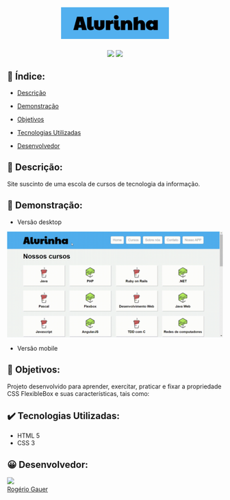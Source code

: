 <h1 align="center"><img src="img/logos/logoAlurinha.png" width="50%"></h1>

<p align="center">
<img src="https://img.shields.io/badge/status-conclu%C3%ADdo-blue">
<img src="https://img.shields.io/badge/vers%C3%A3o-v1.0.0-orange">
</p>

## :bookmark_tabs: Índice:

- [Descrição](#pagewithcurl-descrição)

- [Demonstração](#mega-demonstração)

- [Objetivos](#dart-objetivos)

- [Tecnologias Utilizadas](#heavycheckmark-tecnologias-utilizadas)

- [Desenvolvedor](#grinning-desenvolvedor)

## :page_with_curl: Descrição:
Site suscinto de uma escola de cursos de tecnologia da informação.

## :mega: Demonstração:
- Versão desktop

<img src="img\alurinhaDesktop.gif">

- Versão mobile

## :dart: Objetivos:
Projeto desenvolvido para aprender, exercitar, praticar e fixar a propriedade CSS FlexibleBox e suas características, tais como: 

## :heavy_check_mark: Tecnologias Utilizadas:
- HTML 5
- CSS 3

## :grinning: Desenvolvedor:
[<img src="https://avatars.githubusercontent.com/u/96431522?v=4" width=115><br>Rogério Gauer](https://github.com/rogeriogauer)
